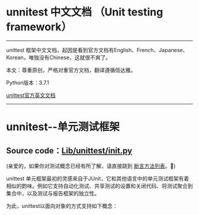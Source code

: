 # unnitest 中文文档 （Unit testing framework）
***
unittest 框架中文文档，起因是看到官方文档有English、French、Japanese、Korean，唯独没有Chinese，这就很不爽了。  

本文：尊重原创，严格对重官方文档，翻译遵循信达雅。 

Python版本：3.7.1

[unittest官方英文文档](https://docs.python.org/3/library/unittest.html#test-discovery)
***

# unnitest--单元测试框架
## Source code：[Lib/unittest/__init__.py](https://github.com/python/cpython/blob/3.7/Lib/unittest/__init__.py)  

(亲爱的，如果你对测试概念已经有所了解，请直接跳到 [断言方法列表](https://docs.python.org/3/library/unittest.html#assert-methods)。🌹)

unittest 单元框架最初的灵感来自于JUnit，它和其他语言中的单元测试框架有着相似的韵味。例如它支持自动化测试、共享测试的设置和关闭代码、将测试聚合到集合中，以及测试与报告框架的独立性。  

为此，unittest以面向对象的方式支持如下概念：

